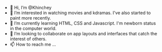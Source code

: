 - 👋 Hi, I’m @Khinchey
- 👀 I’m interested in watching movies and kdramas.  I've also started to paint more recently.
- 🌱 I’m currently learning HTML, CSS and Javascript. I'm newborn status in the computer world.
- 💞️ I’m looking to collaborate on app layouts and interfaces that catch the interest of others.
- 📫 How to reach me ...

<!---
Khinchey/Khinchey is a ✨ special ✨ repository because its `README.md` (this file) appears on your GitHub profile.
You can click the Preview link to take a look at your changes.
--->
